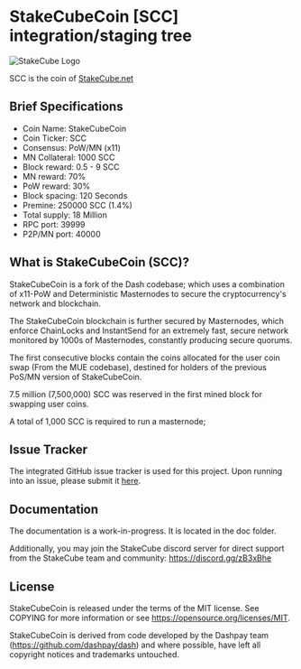 StakeCubeCoin [SCC] integration/staging tree
========================================


![StakeCube Logo](https://stakecube.net/public/v3/sc-light-bg-512x125.png)

SCC is the coin of [StakeCube.net](https://stakecube.net/)

Brief Specifications
--------------------

* Coin Name:       StakeCubeCoin
* Coin Ticker:     SCC
* Consensus:       PoW/MN (x11)
* MN Collateral:   1000 SCC
* Block reward:    0.5 - 9 SCC
* MN reward:       70%
* PoW reward:      30%
* Block spacing:   120 Seconds
* Premine:         250000 SCC (1.4%)
* Total supply:    18 Million
* RPC port:        39999
* P2P/MN port:     40000


What is StakeCubeCoin (SCC)?
-------------------------

StakeCubeCoin is a fork of the Dash codebase; which uses a combination of x11-PoW and Deterministic Masternodes to secure the cryptocurrency's network and blockchain.

The StakeCubeCoin blockchain is further secured by Masternodes, which enforce ChainLocks and InstantSend for an extremely fast, secure network monitored by 1000s of Masternodes, constantly producing secure quorums.

The first consecutive blocks contain the coins allocated for the user coin swap (From the MUE codebase), destined for holders of the previous PoS/MN version of StakeCubeCoin.

7.5 million (7,500,000) SCC was reserved in the first mined block for swapping user coins.

A total of 1,000 SCC is required to run a masternode;


Issue Tracker
------------

The integrated GitHub issue tracker is used for this project. Upon running into an issue, please submit it [here](https://github.com/stakecube/StakeCubeCoin/issues).


Documentation
-------------

The documentation is a work-in-progress. It is located in the doc folder.

Additionally, you may join the StakeCube discord server for direct support from the StakeCube team and community:
https://discord.gg/zB3xBhe


License
-------

StakeCubeCoin is released under the terms of the MIT license.
See COPYING for more information or see https://opensource.org/licenses/MIT.

StakeCubeCoin is derived from code developed by the Dashpay team (https://github.com/dashpay/dash) and where possible, have left all copyright notices and trademarks untouched.

